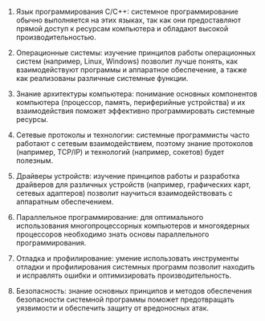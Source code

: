 1. Язык программирования C/C++: системное программирование обычно выполняется на этих языках, так как они предоставляют прямой доступ к ресурсам компьютера и обладают высокой производительностью.

3. Операционные системы: изучение принципов работы операционных систем (например, Linux, Windows) позволит лучше понять, как взаимодействуют программы и аппаратное обеспечение, а также как реализованы различные системные функции.

3. Знание архитектуры компьютера: понимание основных компонентов компьютера (процессор, память, периферийные устройства) и их взаимодействия поможет эффективно программировать системные ресурсы.
 
4. Сетевые протоколы и технологии: системные программисты часто работают с сетевым взаимодействием, поэтому знание протоколов (например, TCP/IP) и технологий (например, сокетов) будет полезным.
 
5. Драйверы устройств: изучение принципов работы и разработка драйверов для различных устройств (например, графических карт, сетевых адаптеров) позволит научиться взаимодействовать с аппаратным обеспечением.

6. Параллельное программирование: для оптимального использования многопроцессорных компьютеров и многоядерных процессоров необходимо знать основы параллельного программирования.

7. Отладка и профилирование: умение использовать инструменты отладки и профилирования системных программ позволит находить и исправлять ошибки и оптимизировать производительность.
 
8. Безопасность: знание основных принципов и методов обеспечения безопасности системной программы поможет предотвращать уязвимости и обеспечить защиту от вредоносных атак.